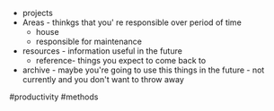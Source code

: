 - projects
- Areas - thinkgs that you\' re responsible over period of time
	- house 
	- responsible for maintenance
- resources - information useful in the future
	- reference- things you expect to come back to
- archive - maybe you're going to use this things in the future - not currently and you don't want to throw away

 #productivity #methods
 